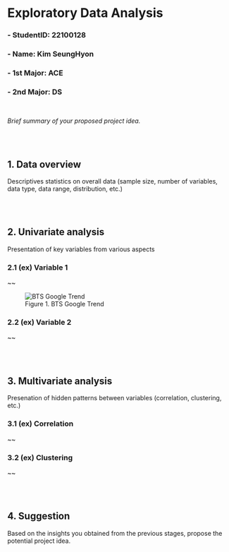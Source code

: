 # Exploratory Data Analysis 
### - StudentID: 22100128
### - Name: Kim SeungHyon
### - 1st Major: ACE
### - 2nd Major: DS
<br>

<i>Brief summary of your proposed project idea. </i>

<br><br>
## 1. Data overview <br>
Descriptives statistics on overall data (sample size, number of variables, data type, data range, distribution, etc.)  <br> 

<br><br>
## 2. Univariate analysis <br>
Presentation of key variables from various aspects

### 2.1 (ex) Variable 1 <br>
~~
<figure>
  <img src="bts_google.png" alt="BTS Google Trend"/>
  <figcaption>Figure 1. BTS Google Trend</figcaption>
</figure>

### 2.2 (ex) Variable 2 <br>
~~

<br><br>
## 3. Multivariate analysis <br>
Presenation of hidden patterns between variables (correlation, clustering, etc.)

### 3.1 (ex) Correlation <br>
~~
### 3.2 (ex) Clustering <br>
~~

<br><br>
## 4. Suggestion <br>
Based on the insights you obtained from the previous stages, propose the potential project idea.
